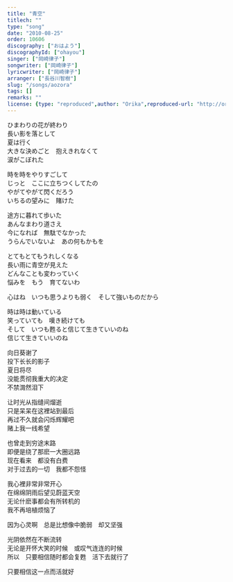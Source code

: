 ```yaml
---
title: "青空"
titlech: ""
type: "song"
date: "2010-08-25"
order: 10606
discography: ["おはよう"]
discographyId: ["ohayou"]
singer: ["岡崎律子"]
songwriter: ["岡崎律子"]
lyricwriter: ["岡崎律子"]
arranger: ["長谷川智樹"]
slug: "/songs/aozora"
tags: []
remarks: ""
license: {type: "reproduced",author: "Orika",reproduced-url: "http://orikamushi.myweb.hinet.net/",reproduced-website: "織歌蟲網站"}
---
```


ひまわりの花が終わり   
長い影を落として   
夏は行く   
大きな決めごと　抱えきれなくて   
涙がこぼれた   
  
時を時をやりすごして   
じっと　ここに立ちつくしてたの   
やがてやがて閃くだろう   
いちるの望みに　賭けた   
  
  
途方に暮れて歩いた   
あんなまわり道さえ   
今になれば　無駄でなかった   
うらんでいないよ　あの何もかもを   
  
とてもとてもうれしくなる   
長い雨に青空が見えた   
どんなことも変わっていく   
悩みを　もう　育てないわ   
  
心はね　いつも思うよりも弱く　そして強いものだから   
  
時は時は動いている   
笑っていても　嘆き続けても   
そして　いつも甦ると信じて生きていいのね   
信じて生きていいのね  

<!-- 翻译 -->

向日葵谢了   
投下长长的影子   
夏日将尽   
没能贯彻我重大的决定   
不禁潸然泪下   
  
让时光从指缝间熘逝   
只是呆呆在这裡站到最后  
再过不久就会闪烁辉耀吧   
赌上我一线希望   
  
也曾走到穷途末路   
即便是绕了那麽一大圈远路   
现在看来　都没有白费   
对于过去的一切　我都不怨怪   
  
我心裡非常非常开心   
在绵绵阴雨后望见蔚蓝天空   
无论什麽事都会有所转机的   
我不再培植烦恼了   
  
因为心灵啊　总是比想像中脆弱　却又坚强   
  
光阴依然在不断流转   
无论是开怀大笑的时候　或叹气连连的时候   
所以　只要相信随时都会复甦　活下去就行了   
  
只要相信这一点而活就好

